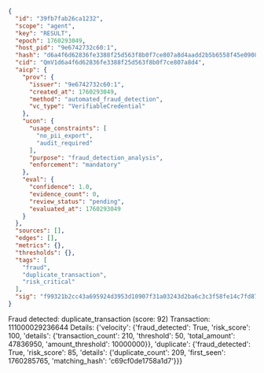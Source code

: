 ```json
{
  "id": "39fb7fab26ca1232",
  "scope": "agent",
  "key": "RESULT",
  "epoch": 1760293049,
  "host_pid": "9e6742732c60:1",
  "hash": "d6a4f6d62836fe3388f25d563f8b0f7ce807a8d4aadd2b5b6558f45e09089926",
  "cid": "QmV1d6a4f6d62836fe3388f25d563f8b0f7ce807a8d4",
  "aicp": {
    "prov": {
      "issuer": "9e6742732c60:1",
      "created_at": 1760293049,
      "method": "automated_fraud_detection",
      "vc_type": "VerifiableCredential"
    },
    "ucon": {
      "usage_constraints": [
        "no_pii_export",
        "audit_required"
      ],
      "purpose": "fraud_detection_analysis",
      "enforcement": "mandatory"
    },
    "eval": {
      "confidence": 1.0,
      "evidence_count": 0,
      "review_status": "pending",
      "evaluated_at": 1760293049
    }
  },
  "sources": [],
  "edges": [],
  "metrics": {},
  "thresholds": {},
  "tags": [
    "fraud",
    "duplicate_transaction",
    "risk_critical"
  ],
  "sig": "f99321b2cc43a695924d3953d10907f31a03243d2ba6c3c3f58fe14c7fd87e8d"
}
```

Fraud detected: duplicate_transaction (score: 92)
Transaction: 111000029236644
Details: {'velocity': {'fraud_detected': True, 'risk_score': 100, 'details': {'transaction_count': 210, 'threshold': 50, 'total_amount': 47836950, 'amount_threshold': 10000000}}, 'duplicate': {'fraud_detected': True, 'risk_score': 85, 'details': {'duplicate_count': 209, 'first_seen': 1760285765, 'matching_hash': 'c69cf0de1758a1d7'}}}